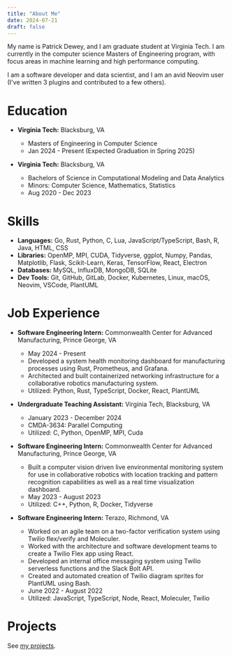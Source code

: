 ```yaml
---
title: "About Me"
date: 2024-07-21
draft: false
---
```


My name is Patrick Dewey, and I am graduate student at Virginia Tech.
I am currently in the computer science Masters of Engineering program, with focus areas in machine learning and high performance computing.

I am a software developer and data scientist, and I am an avid Neovim user (I've written 3 plugins and contributed to a few others).


# Education

* **Virginia Tech:** Blacksburg, VA
    * Masters of Engineering in Computer Science
    * Jan 2024 - Present (Expected Graduation in Spring 2025)

* **Virginia Tech:** Blacksburg, VA
    * Bachelors of Science in Computational Modeling and Data Analytics
    * Minors: Computer Science, Mathematics, Statistics
    * Aug 2020 - Dec 2023


# Skills

* **Languages:** Go, Rust, Python, C, Lua, JavaScript/TypeScript, Bash, R, Java, HTML, CSS
* **Libraries:** OpenMP, MPI, CUDA, Tidyverse, ggplot, Numpy, Pandas, Matplotlib, Flask, Scikit-Learn, Keras, TensorFlow, React, Electron
* **Databases:** MySQL, InfluxDB, MongoDB, SQLite
* **Dev Tools:** Git, GitHub, GitLab, Docker, Kubernetes, Linux, macOS, Neovim, VSCode, PlantUML

# Job Experience

* **Software Engineering Intern:** Commonwealth Center for Advanced Manufacturing, Prince George, VA
    * May 2024 - Present
    * Developed a system health monitoring dashboard for manufacturing processes using Rust, Prometheus, and Grafana.
    * Architected and built containerized networking infrastructure for a collaborative robotics manufacturing system.
    * Utilized: Python, Rust, TypeScript, Docker, React, PlantUML

* **Undergraduate Teaching Assistant:** Virginia Tech, Blacksburg, VA
    * January 2023 - December 2024
    * CMDA-3634: Parallel Computing
    * Utilized: C, Python, OpenMP, MPI, Cuda

* **Software Engineering Intern:** Commonwealth Center for Advanced Manufacturing, Prince George, VA
    * Built a computer vision driven live environmental monitoring system for use in collaborative robotics with location tracking and pattern recognition capabilities as well as a real time visualization dashboard.
    * May 2023 - August 2023
    * Utilized: C++, Python, R, Docker, Tidyverse

* **Software Engineering Intern:** Terazo, Richmond, VA
    * Worked on an agile team on a two-factor verification system using Twilio flex/verify and Moleculer.
    * Worked with the architecture and software development teams to create a Twilio Flex app using React.
    * Developed an internal office messaging system using Twilio serverless functions and the Slack Bolt API.
    * Created and automated creation of Twilio diagram sprites for PlantUML using Bash.
    * June 2022 - August 2022
    * Utilized: JavaScript, TypeScript, Node, React, Moleculer, Twilio


# Projects

See [my projects](https://pdewey.com/projects).


